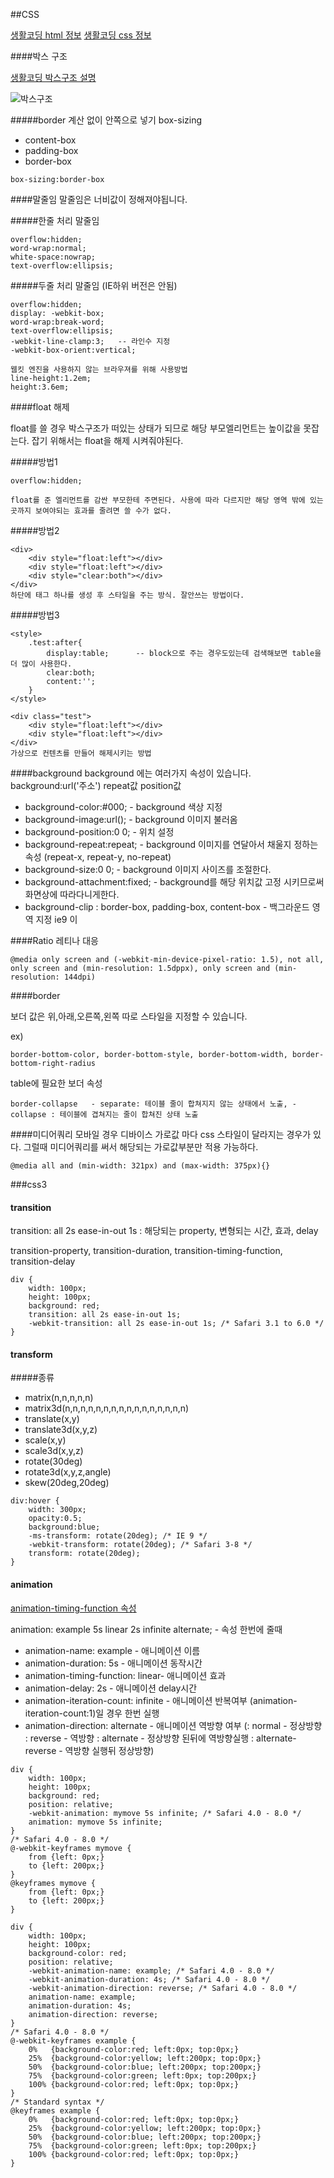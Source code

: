 ##CSS

[생활코딩 html 정보](https://opentutorials.org/module/552/4786)
[생활코딩 css 정보](https://opentutorials.org/module/441/3798)


####박스 구조

[생활코딩 박스구조 설명](https://opentutorials.org/module/441/3798)

![박스구조](../images/img_box.png)

#####border 계산 없이 안쪽으로 넣기 
box-sizing 
- content-box
- padding-box
- border-box
````
box-sizing:border-box
````

####말줄임
말줄임은 너비값이 정해져야됩니다. 

#####한줄 처리 말줄임
````
overflow:hidden;
word-wrap:normal;
white-space:nowrap;
text-overflow:ellipsis;
````

#####두줄 처리 말줄임 (IE하위 버전은 안됨)
````
overflow:hidden;
display: -webkit-box;
word-wrap:break-word;
text-overflow:ellipsis;
-webkit-line-clamp:3;   -- 라인수 지정
-webkit-box-orient:vertical;
 
웹킷 엔진을 사용하지 않는 브라우져를 위해 사용방법
line-height:1.2em;
height:3.6em;
````

####float 해제

float를 쓸 경우 박스구조가 떠있는 상태가 되므로 해당 부모엘리먼트는 높이값을 못잡는다.
잡기 위해서는 float을 해제 시켜줘야된다.

#####방법1
````
overflow:hidden;
 
float를 준 엘리먼트를 감싼 부모한테 주면된다. 사용에 따라 다르지만 해당 영역 밖에 있는 곳까지 보여야되는 효과를 줄려면 쓸 수가 없다.
````

#####방법2
````
<div>
	<div style="float:left"></div>
	<div style="float:left"></div>
	<div style="clear:both"></div>
</div> 
하단에 태그 하나를 생성 후 스타일을 주는 방식. 잘안쓰는 방법이다.
````

#####방법3
````
<style>
	.test:after{
		display:table;      -- block으로 주는 경우도있는데 검색해보면 table을 더 많이 사용한다.
		clear:both;
		content:'';
	}
</style>

<div class="test">
	<div style="float:left"></div>
	<div style="float:left"></div>
</div> 
가상으로 컨텐츠를 만들어 해제시키는 방법
````

####background
background 에는 여러가지 속성이 있습니다.
background:url('주소') repeat값 position값
 
- background-color:#000; - background 색상 지정  
- background-image:url();   - background 이미지 불러옴
- background-position:0 0;  - 위치 설정
- background-repeat:repeat; - background 이미지를 연달아서 채울지 정하는 속성  (repeat-x, repeat-y, no-repeat)
- background-size:0 0; - background 이미지 사이즈를 조절한다. 
- background-attachment:fixed; - background를 해당 위치값 고정 시키므로써 화면상에 따라다니게한다. 
- background-clip : border-box, padding-box, content-box  - 백그라운드 영역 지정 ie9 이
 
####Ratio
레티나 대응

````
@media only screen and (-webkit-min-device-pixel-ratio: 1.5), not all, only screen and (min-resolution: 1.5dppx), only screen and (min-resolution: 144dpi)
````

####border

보더 값은 위,아래,오른쪽,왼쪽 따로 스타일을 지정할 수 있습니다.

ex)
````
border-bottom-color, border-bottom-style, border-bottom-width, border-bottom-right-radius
````

table에 필요한 보더 속성
````
border-collapse   - separate: 테이블 줄이 합쳐지지 않는 상태에서 노출, - collapse : 테이블에 겹쳐지는 줄이 합쳐진 상태 노출
````


####미디어쿼리
모바일 경우 디바이스 가로값 마다 css 스타일이 달라지는 경우가 있다. 그럴때 미디어쿼리를 써서 해당되는 가로값부분만 적용 가능하다.
````
@media all and (min-width: 321px) and (max-width: 375px){}
````

###css3

#### transition
transition: all 2s ease-in-out 1s : 해당되는 property, 변형되는 시간, 효과, delay

transition-property, transition-duration, transition-timing-function, transition-delay 

````
div {
    width: 100px;
    height: 100px;
    background: red;
    transition: all 2s ease-in-out 1s;
    -webkit-transition: all 2s ease-in-out 1s; /* Safari 3.1 to 6.0 */
}
````

#### transform

#####종류
- matrix(n,n,n,n,n)
- matrix3d(n,n,n,n,n,n,n,n,n,n,n,n,n,n,n,n)
- translate(x,y)
- translate3d(x,y,z)
- scale(x,y)
- scale3d(x,y,z)
- rotate(30deg)
- rotate3d(x,y,z,angle)
- skew(20deg,20deg)

````
div:hover {
    width: 300px;
    opacity:0.5;
    background:blue;
    -ms-transform: rotate(20deg); /* IE 9 */
    -webkit-transform: rotate(20deg); /* Safari 3-8 */
    transform: rotate(20deg);
}
````


#### animation
[animation-timing-function 속성](https://www.w3schools.com/cssref/css3_pr_animation-timing-function.asp)
  
animation: example 5s linear 2s infinite alternate;  - 속성 한번에 줄때

- animation-name: example - 애니메이션 이름
- animation-duration: 5s - 애니메이션 동작시간
- animation-timing-function: linear- 애니메이션 효과
- animation-delay: 2s - 애니메이션 delay시간
- animation-iteration-count: infinite - 애니메이션 반복여부  (animation-iteration-count:1)일 경우 한번 실행
- animation-direction: alternate - 애니메이션 역방향 여부
 (: normal - 정상방향
 : reverse - 역방향
 : alternate - 정상방향 된뒤에 역방향실행
 : alternate-reverse - 역방향 실행뒤 정상방향)


````
div {
    width: 100px;
    height: 100px;
    background: red;
    position: relative;
    -webkit-animation: mymove 5s infinite; /* Safari 4.0 - 8.0 */
    animation: mymove 5s infinite;
}
/* Safari 4.0 - 8.0 */
@-webkit-keyframes mymove {
    from {left: 0px;}
    to {left: 200px;}
}
@keyframes mymove {
    from {left: 0px;}
    to {left: 200px;}
}
````
````
div {
    width: 100px;
    height: 100px;
    background-color: red;
    position: relative;
    -webkit-animation-name: example; /* Safari 4.0 - 8.0 */
    -webkit-animation-duration: 4s; /* Safari 4.0 - 8.0 */
    -webkit-animation-direction: reverse; /* Safari 4.0 - 8.0 */
    animation-name: example;
    animation-duration: 4s;
    animation-direction: reverse;    
}
/* Safari 4.0 - 8.0 */
@-webkit-keyframes example {
    0%   {background-color:red; left:0px; top:0px;}
    25%  {background-color:yellow; left:200px; top:0px;}
    50%  {background-color:blue; left:200px; top:200px;}
    75%  {background-color:green; left:0px; top:200px;}
    100% {background-color:red; left:0px; top:0px;}
}
/* Standard syntax */
@keyframes example {
    0%   {background-color:red; left:0px; top:0px;}
    25%  {background-color:yellow; left:200px; top:0px;}
    50%  {background-color:blue; left:200px; top:200px;}
    75%  {background-color:green; left:0px; top:200px;}
    100% {background-color:red; left:0px; top:0px;}
}
````